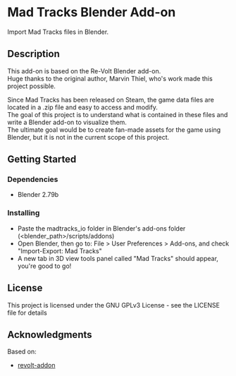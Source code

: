 # Mad Tracks Blender Add-on

Import Mad Tracks files in Blender.

## Description

This add-on is based on the Re-Volt Blender add-on.  
Huge thanks to the original author, Marvin Thiel, who's work made this project possible.

Since Mad Tracks has been released on Steam, the game data files are located in a .zip file and easy to access and modify.  
The goal of this project is to understand what is contained in these files and write a Blender add-on to visualize them.  
The ultimate goal would be to create fan-made assets for the game using Blender, but it is not in the current scope of this project.

## Getting Started

### Dependencies

* Blender 2.79b

### Installing

* Paste the madtracks_io folder in Blender's add-ons folder (<blender_path>/scripts/addons)
* Open Blender, then go to: File > User Preferences > Add-ons, and check "Import-Export: Mad Tracks"
* A new tab in 3D view tools panel called "Mad Tracks" should appear, you're good to go!

## License

This project is licensed under the GNU GPLv3 License - see the LICENSE file for details

## Acknowledgments

Based on:
* [revolt-addon](https://gitlab.com/re-volt/re-volt-addon)
